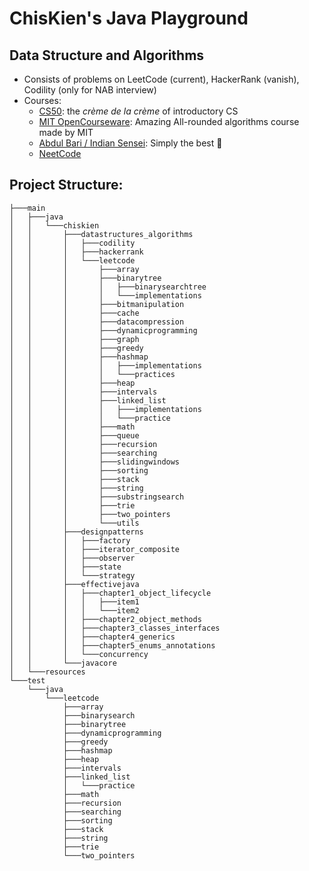 # ChisKien's Java Playground


## Data Structure and Algorithms

- Consists of problems on LeetCode (current), HackerRank (vanish), Codility (only for NAB interview)
- Courses:
    - [CS50](https://www.youtube.com/watch?v=X8h4dq9Hzq8): the _crème de la crème_ of introductory CS
    - [MIT OpenCourseware](https://www.youtube.com/watch?v=ZA-tUyM_y7s&list=PLUl4u3cNGP63EdVPNLG3ToM6LaEUuStEY): Amazing
      All-rounded algorithms course made by MIT
    - [Abdul Bari / Indian Sensei](https://www.youtube.com/watch?v=0IAPZzGSbME&list=PLDN4rrl48XKpZkf03iYFl-O29szjTrs_O):
      Simply the best 🤣
    - [NeetCode](https://neetcode.io/roadmap)

## Project Structure: 

```shell
├───main
│   ├───java
│   │   └───chiskien
│   │       ├───datastructures_algorithms
│   │       │   ├───codility
│   │       │   ├───hackerrank
│   │       │   └───leetcode
│   │       │       ├───array
│   │       │       ├───binarytree
│   │       │       │   ├───binarysearchtree
│   │       │       │   └───implementations
│   │       │       ├───bitmanipulation
│   │       │       ├───cache
│   │       │       ├───datacompression
│   │       │       ├───dynamicprogramming
│   │       │       ├───graph
│   │       │       ├───greedy
│   │       │       ├───hashmap
│   │       │       │   ├───implementations
│   │       │       │   └───practices
│   │       │       ├───heap
│   │       │       ├───intervals
│   │       │       ├───linked_list
│   │       │       │   ├───implementations
│   │       │       │   └───practice
│   │       │       ├───math
│   │       │       ├───queue
│   │       │       ├───recursion
│   │       │       ├───searching
│   │       │       ├───slidingwindows
│   │       │       ├───sorting
│   │       │       ├───stack
│   │       │       ├───string
│   │       │       ├───substringsearch
│   │       │       ├───trie
│   │       │       ├───two_pointers
│   │       │       └───utils
│   │       ├───designpatterns
│   │       │   ├───factory
│   │       │   ├───iterator_composite
│   │       │   ├───observer
│   │       │   ├───state
│   │       │   └───strategy
│   │       ├───effectivejava
│   │       │   ├───chapter1_object_lifecycle
│   │       │   │   ├───item1
│   │       │   │   └───item2
│   │       │   ├───chapter2_object_methods
│   │       │   ├───chapter3_classes_interfaces
│   │       │   ├───chapter4_generics
│   │       │   ├───chapter5_enums_annotations
│   │       │   └───concurrency
│   │       └───javacore
│   └───resources
└───test
    └───java
        └───leetcode
            ├───array
            ├───binarysearch
            ├───binarytree
            ├───dynamicprogramming
            ├───greedy
            ├───hashmap
            ├───heap
            ├───intervals
            ├───linked_list
            │   └───practice
            ├───math
            ├───recursion
            ├───searching
            ├───sorting
            ├───stack
            ├───string
            ├───trie
            └───two_pointers

```
